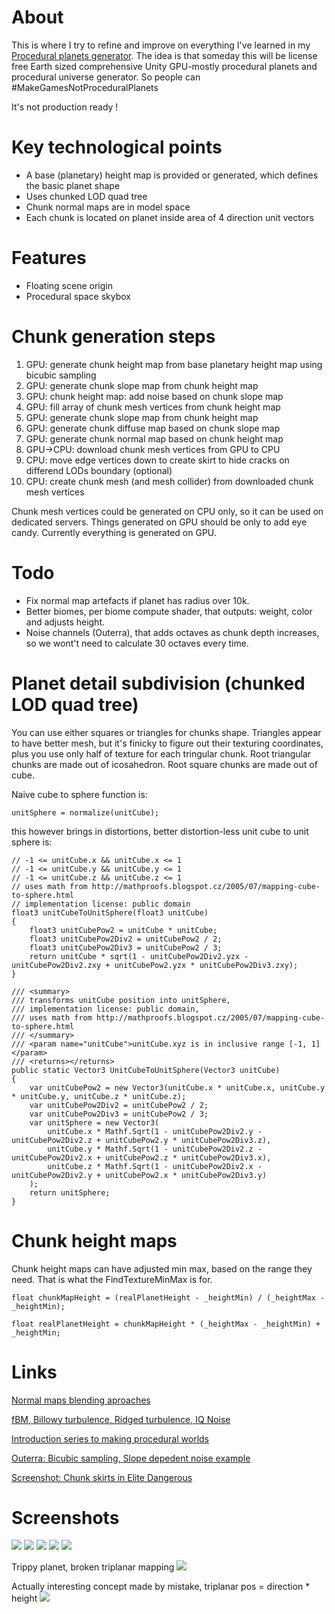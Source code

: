 # About
This is where I try to refine and improve on everything I've learned in my [Procedural planets generator](https://github.com/aeroson/procedural-planets-generator). The idea is that someday this will be license free Earth sized comprehensive Unity GPU-mostly procedural planets and procedural universe generator. So people can #MakeGamesNotProceduralPlanets

It's not production ready !

# Key technological points
- A base (planetary) height map is provided or generated, which defines the basic planet shape
- Uses chunked LOD quad tree
- Chunk normal maps are in model space
- Each chunk is located on planet inside area of 4 direction unit vectors

# Features
- Floating scene origin
- Procedural space skybox

# Chunk generation steps
1. GPU: generate chunk height map from base planetary height map using bicubic sampling
2. GPU: generate chunk slope map from chunk height map
3. GPU: chunk height map: add noise based on chunk slope map
4. GPU: fill array of chunk mesh vertices from chunk height map
5. GPU: generate chunk slope map from chunk height map
6. GPU: generate chunk diffuse map based on chunk slope map
7. GPU: generate chunk normal map based on chunk height map
8. GPU->CPU: download chunk mesh vertices from GPU to CPU
9. CPU: move edge vertices down to create skirt to hide cracks on differend LODs boundary (optional)
10. CPU: create chunk mesh (and mesh collider) from downloaded chunk mesh vertices

Chunk mesh vertices could be generated on CPU only, so it can be used on dedicated servers. Things generated on GPU should be only to add eye candy. Currently everything is generated on GPU.


# Todo
 - Fix normal map artefacts if planet has radius over 10k.
 - Better biomes, per biome compute shader, that outputs: weight, color and adjusts height.
 - Noise channels (Outerra), that adds octaves as chunk depth increases, so we wont't need to calculate 30 octaves every time.

# Planet detail subdivision (chunked LOD quad tree)
You can use either squares or triangles for chunks shape. Triangles appear to have better mesh, but it's finicky to figure out their texturing coordinates, plus you use only half of texture for each tringular chunk.
Root triangular chunks are made out of icosahedron. Root square chunks are made out of cube.

Naive cube to sphere function is:
```
unitSphere = normalize(unitCube);
```
this however brings in distortions, better distortion-less unit cube to unit sphere is:
```
// -1 <= unitCube.x && unitCube.x <= 1
// -1 <= unitCube.y && unitCube.y <= 1
// -1 <= unitCube.z && unitCube.z <= 1
// uses math from http://mathproofs.blogspot.cz/2005/07/mapping-cube-to-sphere.html
// implementation license: public domain
float3 unitCubeToUnitSphere(float3 unitCube)
{
	float3 unitCubePow2 = unitCube * unitCube;
	float3 unitCubePow2Div2 = unitCubePow2 / 2;
	float3 unitCubePow2Div3 = unitCubePow2 / 3;
	return unitCube * sqrt(1 - unitCubePow2Div2.yzx - unitCubePow2Div2.zxy + unitCubePow2.yzx * unitCubePow2Div3.zxy);
}
```
```
/// <summary>
/// transforms unitCube position into unitSphere,
/// implementation license: public domain,
/// uses math from http://mathproofs.blogspot.cz/2005/07/mapping-cube-to-sphere.html
/// </summary>
/// <param name="unitCube">unitCube.xyz is in inclusive range [-1, 1]</param>
/// <returns></returns>
public static Vector3 UnitCubeToUnitSphere(Vector3 unitCube)
{
	var unitCubePow2 = new Vector3(unitCube.x * unitCube.x, unitCube.y * unitCube.y, unitCube.z * unitCube.z);
	var unitCubePow2Div2 = unitCubePow2 / 2;
	var unitCubePow2Div3 = unitCubePow2 / 3;
	var unitSphere = new Vector3(
		unitCube.x * Mathf.Sqrt(1 - unitCubePow2Div2.y - unitCubePow2Div2.z + unitCubePow2.y * unitCubePow2Div3.z),
		unitCube.y * Mathf.Sqrt(1 - unitCubePow2Div2.z - unitCubePow2Div2.x + unitCubePow2.z * unitCubePow2Div3.x),
		unitCube.z * Mathf.Sqrt(1 - unitCubePow2Div2.x - unitCubePow2Div2.y + unitCubePow2.x * unitCubePow2Div3.y)
	);
	return unitSphere;
}
```


# Chunk height maps
Chunk height maps can have adjusted min max, based on the range they need. That is what the FindTextureMinMax is for.
```
float chunkMapHeight = (realPlanetHeight - _heightMin) / (_heightMax - _heightMin);

float realPlanetHeight = chunkMapHeight * (_heightMax - _heightMin) + _heightMin;
```


# Links
[Normal maps blending aproaches](http://blog.selfshadow.com/publications/blending-in-detail/)

[fBM, Billowy turbulence, Ridged turbulence, IQ Noise](http://www.decarpentier.nl/scape-procedural-basics)

[Introduction series to making procedural worlds](https://acko.net/blog/making-worlds-introduction/)

[Outerra: Bicubic sampling, Slope depedent noise example](http://www.outerra.com/procedural/demo.html)

[Screenshot: Chunk skirts in Elite Dangerous](https://image.prntscr.com/image/ftDCxkimQK6uRgKqs9WBdg.png)



# Screenshots
![](https://image.prntscr.com/image/lv0pwbK-R0CGY1vul4sscQ.png)
![](https://image.prntscr.com/image/Er1Jco2CQIWRK78frl0r_A.png)
![](https://image.prntscr.com/image/70iHXoC0SRuWO9_dFqGeHQ.png)
![](https://image.prntscr.com/image/KH_JAmfrTiqcKP1Nkud8wg.png)
![](https://image.prntscr.com/image/phJL6VqzTFCSYSSzSg4Fww.png)

Trippy planet, broken triplanar mapping
![](https://i.imgur.com/A5GUZCv.png)

Actually interesting concept made by mistake, triplanar pos = direction * height 
![](https://i.imgur.com/yQg9s90.png)
